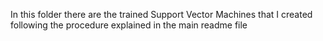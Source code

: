 In this folder there are the trained Support Vector Machines that I created following the procedure explained in the main readme file 
